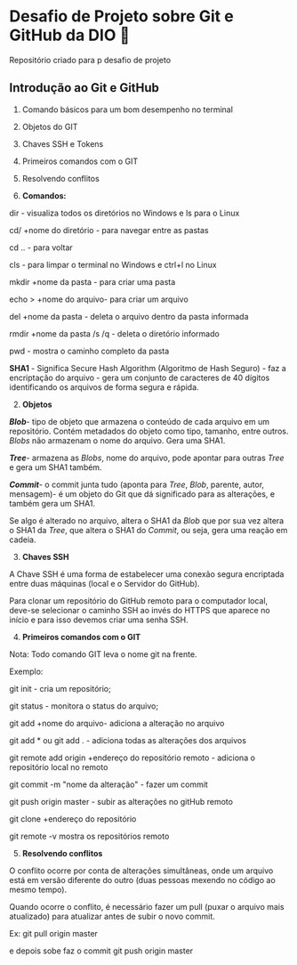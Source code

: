 # Desafio de Projeto sobre Git e GitHub da DIO :book:

Repositório criado para p desafio de projeto

##  Introdução ao Git e GitHub

1. Comando básicos para um bom desempenho no terminal
2. Objetos do GIT
3. Chaves SSH e Tokens
4. Primeiros comandos com o GIT
5. Resolvendo conflitos



1. **Comandos:**

dir - visualiza todos os diretórios no Windows e ls para o Linux

cd/ +nome do diretório - para navegar entre as pastas

cd .. - para voltar

cls - para limpar o terminal no Windows e ctrl+l no Linux

mkdir +nome da pasta - para criar uma pasta

echo > +nome do arquivo-  para criar um arquivo

del +nome da pasta - deleta o arquivo dentro da pasta informada

rmdir +nome da pasta /s /q - deleta o diretório informado

pwd - mostra o caminho completo da pasta



**SHA1** - Significa Secure Hash Algorithm (Algoritmo de Hash Seguro) - faz a encriptação do arquivo - gera um conjunto de caracteres de 40 dígitos identificando os arquivos de forma segura e rápida. 

2. **Objetos**

***Blob***- tipo de objeto que armazena o conteúdo de cada arquivo em um repositório. Contém metadados do objeto como tipo, tamanho, entre outros. *Blobs* não armazenam o nome do arquivo. Gera uma SHA1.

***Tree***- armazena as *Blobs*, nome do arquivo, pode apontar para outras *Tree* e gera um SHA1 também.

***Commit***- o commit junta tudo (aponta para *Tree*, *Blob*, parente, autor, mensagem)- é um objeto do Git que dá significado para as alterações, e também gera um SHA1.

Se algo é alterado no arquivo, altera o SHA1 da *Blob* que por sua vez altera o SHA1 da *Tree*, que altera o SHA1 do *Commit*, ou seja, gera uma reação em cadeia.

3. **Chaves SSH** 

A Chave SSH é uma forma de estabelecer uma conexão segura encriptada entre duas máquinas (local e o Servidor do GitHub).

Para clonar um repositório do GitHub remoto para o computador local, deve-se selecionar o caminho SSH ao invés do HTTPS que aparece no início e para isso devemos criar uma senha SSH.

4. **Primeiros comandos com o GIT**

Nota: Todo comando GIT leva o nome git na frente.

Exemplo:

git init - cria um repositório;

git status - monitora o status do arquivo;

git add +nome do arquivo- adiciona a alteração  no arquivo

git add * ou git add . - adiciona todas as alterações dos arquivos

git remote add origin +endereço do repositório remoto - adiciona o repositório local no remoto

git commit -m "nome da alteração" - fazer um commit

git push origin master - subir as alterações no gitHub remoto

git clone +endereço do repositório

git remote -v mostra os repositórios remoto

5. **Resolvendo conflitos**

O conflito ocorre por conta de alterações simultâneas, onde um arquivo está em versão diferente do outro (duas pessoas mexendo no código ao mesmo tempo). 

Quando ocorre o conflito, é necessário fazer um pull (puxar o arquivo mais atualizado) para atualizar antes de subir o novo commit.

Ex: git pull origin master 

e depois sobe faz o commit git push origin master

